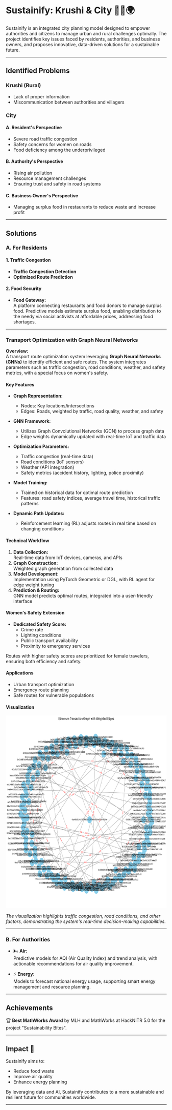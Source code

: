 # Sustainify: Krushi & City 🌱🍴🌍

Sustainify is an integrated city planning model designed to empower authorities and citizens to manage urban and rural challenges optimally. The project identifies key issues faced by residents, authorities, and business owners, and proposes innovative, data-driven solutions for a sustainable future.

---

## Identified Problems

### Krushi (Rural)

- Lack of proper information
- Miscommunication between authorities and villagers

### City

#### A. Resident's Perspective

- Severe road traffic congestion
- Safety concerns for women on roads
- Food deficiency among the underprivileged

#### B. Authority's Perspective

- Rising air pollution
- Resource management challenges
- Ensuring trust and safety in road systems

#### C. Business Owner's Perspective

- Managing surplus food in restaurants to reduce waste and increase profit

---

## Solutions

### A. For Residents

#### 1. Traffic Congestion

- **Traffic Congestion Detection**
- **Optimized Route Prediction**

#### 2. Food Security

- **Food Gateway:**  
  A platform connecting restaurants and food donors to manage surplus food. Predictive models estimate surplus food, enabling distribution to the needy via social activists at affordable prices, addressing food shortages.

---

### Transport Optimization with Graph Neural Networks

**Overview:**  
A transport route optimization system leveraging **Graph Neural Networks (GNNs)** to identify efficient and safe routes. The system integrates parameters such as traffic congestion, road conditions, weather, and safety metrics, with a special focus on women's safety.

#### Key Features

- **Graph Representation:**  
  - Nodes: Key locations/intersections  
  - Edges: Roads, weighted by traffic, road quality, weather, and safety

- **GNN Framework:**  
  - Utilizes Graph Convolutional Networks (GCN) to process graph data  
  - Edge weights dynamically updated with real-time IoT and traffic data

- **Optimization Parameters:**  
  - Traffic congestion (real-time data)
  - Road conditions (IoT sensors)
  - Weather (API integration)
  - Safety metrics (accident history, lighting, police proximity)

- **Model Training:**  
  - Trained on historical data for optimal route prediction  
  - Features: road safety indices, average travel time, historical traffic patterns

- **Dynamic Path Updates:**  
  - Reinforcement learning (RL) adjusts routes in real time based on changing conditions

#### Technical Workflow

1. **Data Collection:**  
   Real-time data from IoT devices, cameras, and APIs
2. **Graph Construction:**  
   Weighted graph generation from collected data
3. **Model Development:**  
   Implementation using PyTorch Geometric or DGL, with RL agent for edge weight tuning
4. **Prediction & Routing:**  
   GNN model predicts optimal routes, integrated into a user-friendly interface

#### Women's Safety Extension

- **Dedicated Safety Score:**  
  - Crime rate
  - Lighting conditions
  - Public transport availability
  - Proximity to emergency services

Routes with higher safety scores are prioritized for female travelers, ensuring both efficiency and safety.

#### Applications

- Urban transport optimization
- Emergency route planning
- Safe routes for vulnerable populations

#### Visualization

<img src="https://github.com/Lord3008/Sustainify/blob/main/Output_Images/Transport_traffic_Graph.png" alt="Weighted graph showing traffic" width="900" height="600">

*The visualization highlights traffic congestion, road conditions, and other factors, demonstrating the system's real-time decision-making capabilities.*

---

### B. For Authorities

- 🌬️ **Air:**  
  Predictive models for AQI (Air Quality Index) and trend analysis, with actionable recommendations for air quality improvement.

- ⚡ **Energy:**  
  Models to forecast national energy usage, supporting smart energy management and resource planning.

---

## Achievements

🏆 **Best MathWorks Award** by MLH and MathWorks at HackNITR 5.0 for the project "Sustainability Bites".

---

## Impact 🌟

Sustainify aims to:

- Reduce food waste
- Improve air quality
- Enhance energy planning

By leveraging data and AI, Sustainify contributes to a more sustainable and resilient future for communities worldwide.

---
